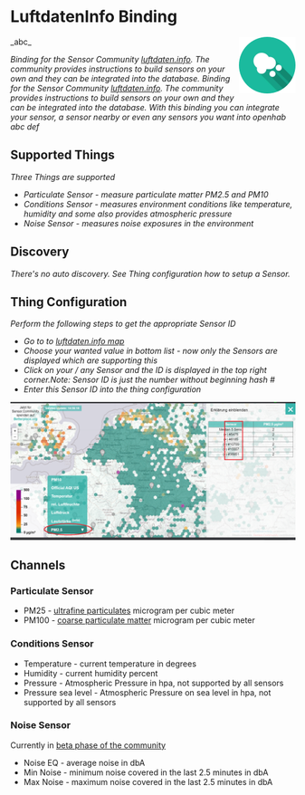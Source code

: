 # LuftdatenInfo Binding
<img style="float: right;" src="doc/logo-rund.png">
_abc_


_Binding for the Sensor Community [luftdaten.info](https://luftdaten.info/). The community provides instructions to build sensors on your own and they can be integrated into the database._
_Binding for the Sensor Community [luftdaten.info](https://luftdaten.info/). The community provides instructions to build sensors on your own and they can be integrated into the database._
_With this binding you can integrate your sensor, a sensor nearby or even any sensors you want into openhab_
_abc_
_def_
## Supported Things

_Three Things are supported_
* _Particulate Sensor - measure particulate matter PM2.5 and PM10_
* _Conditions Sensor - measures environment conditions like temperature, humidity and some also provides atmospheric pressure_
* _Noise Sensor - measures noise exposures in the environment_

## Discovery

_There's no auto discovery. See Thing configuration how to setup a Sensor._

## Thing Configuration

_Perform the following steps to get the appropriate Sensor ID_
* _Go to to [luftdaten.info map](https://deutschland.maps.sensor.community/)_
* _Choose your wanted value in bottom list - now only the Sensors are displayed which are supporting this_
* _Click on your / any Sensor and the ID is displayed in the top right corner.Note: Sensor ID is just the number without beginning hash #_
* _Enter this Sensor ID into the thing configuration_

![Luftdaten.info Logo](doc/LuftdatenInfo-Map.png)

## Channels

### Particulate Sensor 
* PM25 - [ultrafine particulates](https://en.wikipedia.org/wiki/Particulates#Size,_shape_and_solubility_matter) microgram per cubic meter
* PM100 - [coarse particulate matter](https://en.wikipedia.org/wiki/Particulates#Size,_shape_and_solubility_matter) microgram per cubic meter 

### Conditions Sensor 
* Temperature - current temperature in degrees
* Humidity - current humidity percent
* Pressure - Atmospheric Pressure in hpa, not supported by all sensors
* Pressure sea level - Atmospheric Pressure on sea level in hpa, not supported by all sensors

### Noise Sensor 
Currently in [beta phase of the community](https://luftdaten.info/einfuehrung-zum-laermsensor/)
* Noise EQ - average noise in dbA
* Min Noise - minimum noise covered in the last 2.5 minutes in dbA
* Max Noise - maximum noise covered in the last 2.5 minutes in dbA

